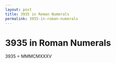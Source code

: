 ```yaml
---
layout: post
title: 3935 in Roman Numerals
permalink: 3935-in-roman-numerals
---
```


# 3935 in Roman Numerals

3935 = MMMCMXXXV
